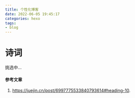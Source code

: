 ```yaml
---
title: 个性化博客
date: 2022-06-05 19:45:17
categories: hexo
tags:
- blog
---
```


<div class="poem-wrap">
  <div class="poem-border poem-left"></div>
  <div class="poem-border poem-right"></div>
    <h1>诗词</h1>
    <p id="poem">挑选中...</p>
    <p id="info">  
   <script src="https://sdk.jinrishici.com/v2/browser/jinrishici.js" charset="utf-8"></script>
  <script type="text/javascript">
    jinrishici.load(function(result) {
      poem.innerHTML = result.data.content
      info.innerHTML = '【' + result.data.origin.dynasty + '】' + result.data.origin.author + '《' + result.data.origin.title + '》'
      document.getElementById("poem").value(poem);
      document.getElementById("info").value(info);  
  });
  </script>
</div>

<!-- more -->

#### 参考文章

1. <https://juejin.cn/post/6997775533840793614#heading-10>.